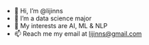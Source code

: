 - 👋 Hi, I’m @lijinns
- 🌱 I’m a data science major
- 💞️ My interests are AI, ML & NLP
- 📫 Reach me my email at lijinns@gmail.com

<!---
lijinns/lijinns is a ✨ special ✨ repository because its `README.md` (this file) appears on your GitHub profile.
You can click the Preview link to take a look at your changes.
--->

